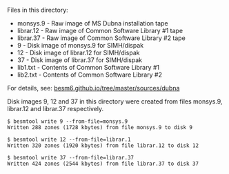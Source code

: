 Files in this directory:

  * monsys.9  - Raw image of MS Dubna installation tape
  * librar.12 - Raw image of Common Software Library #1 tape
  * librar.37 - Raw image of Common Software Library #2 tape
  * 9         - Disk image of monsys.9 for SIMH/dispak
  * 12        - Disk image of librar.12 for SIMH/dispak
  * 37        - Disk image of librar.37 for SIMH/dispak
  * lib1.txt  - Contents of Common Software Library #1
  * lib2.txt  - Contents of Common Software Library #2

For details, see: [besm6.github.io/tree/master/sources/dubna](https://github.com/besm6/besm6.github.io/tree/master/sources/dubna)

Disk images 9, 12 and 37 in this directory were created from files
monsys.9, librar.12 and librar.37 respectively.

    $ besmtool write 9 --from-file=monsys.9
    Written 288 zones (1728 kbytes) from file monsys.9 to disk 9

    $ besmtool write 12 --from-file=librar.1
    Written 320 zones (1920 kbytes) from file librar.12 to disk 12

    $ besmtool write 37 --from-file=librar.37
    Written 424 zones (2544 kbytes) from file librar.37 to disk 37
